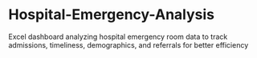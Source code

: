 # Hospital-Emergency-Analysis
Excel dashboard analyzing hospital emergency room data to track admissions, timeliness, demographics, and referrals for better efficiency
